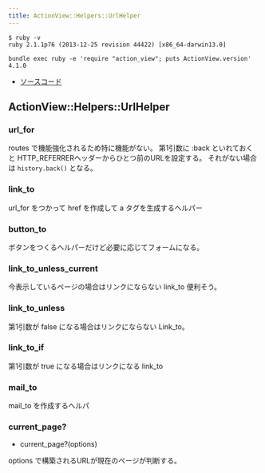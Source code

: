 ```yaml
---
title: ActionView::Helpers::UrlHelper
---
```


```
$ ruby -v
ruby 2.1.1p76 (2013-12-25 revision 44422) [x86_64-darwin13.0]
```

```
bundle exec ruby -e 'require "action_view"; puts ActionView.version'
4.1.0
```

* [ソースコード](https://github.com/rails/rails/blob/v4.1.0/actionview/lib/action_view/helpers/url_helper.rb)

ActionView::Helpers::UrlHelper
--------------------------------------------------------------------------------

### url_for

routes で機能強化されるため特に機能がない。
第1引数に :back といれておくと HTTP_REFERRERヘッダーからひとつ前のURLを設定する。
それがない場合は `history.back()` となる。

### link_to

url_for をつかって href を作成して a タグを生成するヘルパー


### button_to

ボタンをつくるヘルパーだけど必要に応じてフォームになる。

### link_to_unless_current

今表示しているページの場合はリンクにならない link_to 便利そう。

### link_to_unless

第1引数が false になる場合はリンクにならない Link_to。

### link_to_if

第1引数が true になる場合はリンクになる link_to

### mail_to

mail_to を作成するヘルパ

### current_page?

* current_page?(options)

options で構築されるURLが現在のページが判断する。
